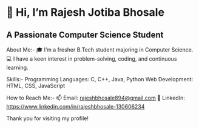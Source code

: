 # 👋 Hi, I’m Rajesh Jotiba Bhosale
## A Passionate Computer Science Student

About Me:-
 🎓 I’m a fresher B.Tech student majoring in Computer Science.
 💻 I have a keen interest in problem-solving, coding, and continuous learning.

Skills:-
 Programming Languages: C, C++, Java, Python
 Web Development: HTML, CSS, JavaScript

How to Reach Me:-
📫 Email: rajeshbhosale894@gmail.com
💼 LinkedIn: https://www.linkedin.com/in/rajeshbhosale-130606234

Thank you for visiting my profile!
